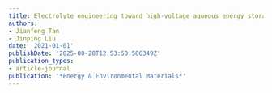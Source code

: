 ```yaml
---
title: Electrolyte engineering toward high-voltage aqueous energy storage devices
authors:
- Jianfeng Tan
- Jinping Liu
date: '2021-01-01'
publishDate: '2025-08-28T12:53:50.586349Z'
publication_types:
- article-journal
publication: '*Energy & Environmental Materials*'
---
```


